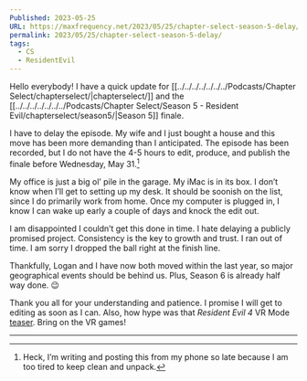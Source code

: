 ```yaml
---
Published: 2023-05-25
URL: https://maxfrequency.net/2023/05/25/chapter-select-season-5-delay/
permalink: 2023/05/25/chapter-select-season-5-delay/
tags:
  - CS
  - ResidentEvil
---
```

Hello everybody! I have a quick update for [[../../../../../../../Podcasts/Chapter Select/chapterselect/|chapterselect/]] and the [[../../../../../../../Podcasts/Chapter Select/Season 5 - Resident Evil/chapterselect/season5/|Season 5]] finale. 

I have to delay the episode. My wife and I just bought a house and this move has been more demanding than I anticipated. The episode has been recorded, but I do not have the 4-5 hours to edit, produce, and publish the finale before Wednesday, May 31.[^1]

My office is just a big ol’ pile in the garage. My iMac is in its box. I don’t know when I’ll get to setting up my desk. It should be soonish on the list, since I do primarily work from home. Once my computer is plugged in, I know I can wake up early a couple of days and knock the edit out. 

I am disappointed I couldn’t get this done in time. I hate delaying a publicly promised project. Consistency is the key to growth and trust. I ran out of time. I am sorry I dropped the ball right at the finish line. 

Thankfully, Logan and I have now both moved within the last year, so major geographical events should be behind us. Plus, Season 6 is already half way done. 😉 

Thank you all for your understanding and patience. I promise I will get to editing as soon as I can. Also, how hype was that *Resident Evil 4* VR Mode [teaser](https://youtu.be/E_s9Ch6c4z0). Bring on the VR games!

---
[^1]: Heck, I’m writing and posting this from my phone so late because I am too tired to keep clean and unpack.
